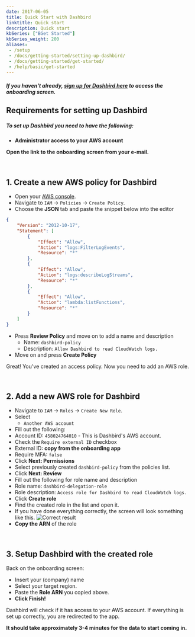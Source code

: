 ```yaml
---
date: 2017-06-05
title: Quick Start with Dashbird
linktitle: Quick start
description: Quick start
kbSeries: ["BGet Started"]
kbSeries_weight: 200
aliases:
 - /setup
 - /docs/getting-started/setting-up-dashbird/
 - /docs/getting-started/get-started/
 - /help/basic/get-started
---
```


#### _If you haven't already, [**sign up for Dashbird here**](https://dashbird.io/signup) to access the onboarding screen._

<h2>
  <span class="h2 underlined bold">Requirements for setting up Dashbird</span>
</h2>

##### **To set up Dashbird you need to have the following:**
- **Administrator access to your AWS account**

**Open the link to the onboarding screen from your e-mail.**

<br>

<h2>
  <span class="h2 underlined bold">1. Create a new <b>AWS policy</b> for Dashbird</span>
</h2>

- Open your <a href="https://console.aws.amazon.com" target="_blank">AWS console</a>.
- Navigate to `IAM` → `Policies` → `Create Policy`.
- Choose the **JSON** tab and paste the snippet below into the editor

```json
{
    "Version": "2012-10-17",
    "Statement": [
        {
            "Effect": "Allow",
            "Action": "logs:FilterLogEvents",
            "Resource": "*"
        },
        {
            "Effect": "Allow",
            "Action": "logs:describeLogStreams",
            "Resource": "*"
        },
        {
            "Effect": "Allow",
            "Action": "lambda:listFunctions",
            "Resource": "*"
        }
    ]
}
```

- Press **Review Policy** and move on to add a name and description
  - Name: `dashbird-policy`
  - Description: `Allow Dashbird to read CloudWatch logs.`
- Move on and press **Create Policy**

Great! You've created an access policy. Now you need to add an AWS role.
  
<br>

<h2>
  <span class="h2 underlined bold">2. Add a new <b>AWS role</b> for Dashbird</span>
</h2>


- Navigate to `IAM` → `Roles` → `Create New Role`.
- Select
  - `Another AWS account`
- Fill out the following:
 - Account ID: `458024764010` - This is Dashbird's AWS account.
 - Check the `Require external ID` checkbox
 - External ID: **copy from the onboarding app**
 - Require MFA: `false`
 - Click **Next: Permissions**
- Select previously created `dashbird-policy` from the policies list.
- Click **Next: Review**
- Fill out the following for role name and description
 - Role name: `dashbird-delegation-role`
 - Role description: `Access role for Dashbird to read CloudWatch logs.`
 - Click **Create role**
- Find the created role in the list and open it.
- If you have done everything correctly, the screen will look something like this.
![Correct result](/images/docs/result.png 'Role')
- **Copy the ARN** of the role

<br>

### 
<h2>
  <span class="h2 underlined bold">3. Setup Dashbird with the created role</span>
</h2>

Back on the onboarding screen:

- Insert your (company) name
- Select your target region.
- Paste the **Role ARN** you copied above.
- **Click Finish!**

Dashbird will check if it has access to your AWS account. If everything is set up correctly, you are redirected to the app.

**It should take approximately 3-4 minutes for the data to start coming in.**
